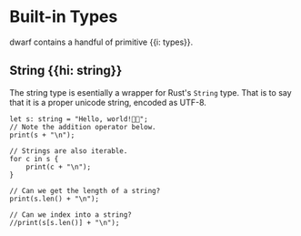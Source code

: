 # Built-in Types

dwarf contains a handful of primitive {{i: types}}.

## String {{hi: string}}

The string type is esentially a wrapper for Rust's `String` type.
That is to say that it is a proper unicode string, encoded as UTF-8.

```dwarf
let s: string = "Hello, world!🎉💥";
// Note the addition operator below.
print(s + "\n");

// Strings are also iterable.
for c in s {
    print(c + "\n");
}

// Can we get the length of a string?
print(s.len() + "\n");

// Can we index into a string?
//print(s[s.len()] + "\n");
```
```